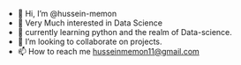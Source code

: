 - 👋 Hi, I’m @hussein-memon
- 👀 Very Much interested in Data Science
- 🌱 currently learning python and the realm of Data-science.
- 💞️ I’m looking to collaborate on projects.
- 📫 How to reach me husseinmemon11@gmail.com

<!---
hussein-memon/hussein-memon is a ✨ special ✨ repository because its `README.md` (this file) appears on your GitHub profile.
You can click the Preview link to take a look at your changes.
--->
